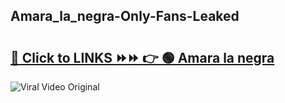 
 ## Amara_la_negra-Only-Fans-Leaked

# <h2><a href="https://clipsfans.com/Amara_la_negra&ref=git">🔗 Click to LINKS ⏩⏩ 👉 🟢 Amara la negra </a></h2>

<a href="https://clipsfans.com/Amara_la_negra&ref=git" rel="nofollow" data-target="animated-image.originalLink"><img src="https://i.ibb.co.com/xMMVF88/686577567.gif" alt="Viral Video Original" style="max-width: 100%; display: inline-block;" data-target="animated-image.originalImage"></a>
